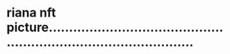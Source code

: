 # riana nft picture.........................................................................................
